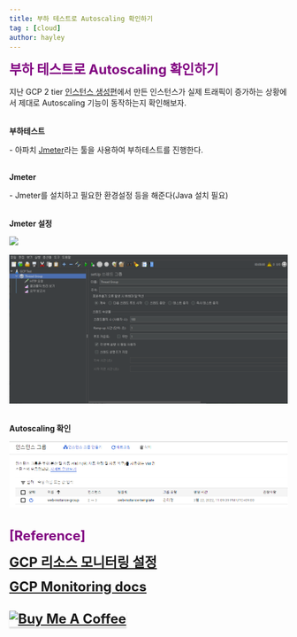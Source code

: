 ```yaml
---
title: 부하 테스트로 Autoscaling 확인하기
tag : [cloud]
author: hayley
---
```


<font size="5" color="purple"><b>부하 테스트로 Autoscaling 확인하기</b></font>
<p> 지난 GCP 2 tier <a href="https://hayleyshim.github.io/blog/gcp3">인스턴스 생성편</a>에서 만든 인스턴스가 실제 트래픽이 증가하는 상황에서 제대로 Autoscaling 기능이 동작하는지 확인해보자.
<br>
<br>  
<p><b>부하테스트</b>
<p>- 아파치 <a href="https://jmeter.apache.org/download_jmeter.cgi">Jmeter</a>라는 툴을 사용하여 부하테스트를 진행한다.
<br>
<br>
<p><b>Jmeter</b>
<p>- Jmeter를 설치하고 필요한 환경설정 등을 해준다(Java 설치 필요)
<br>
<br>
<p><b>Jmeter 설정</b>
<p><img src="https://github.com/hayleyshim/hayleyshim.github.io/blob/master/assets/images/projects/jmeter1.PNG?raw=true">  
<p><img src="https://github.com/hayleyshim/hayleyshim.github.io/blob/master/assets/images/projects/jmeter2.PNG?raw=true">    
<br>
<br>  
<P><b>Autoscaling 확인</b>
<p><img src="https://github.com/hayleyshim/hayleyshim.github.io/blob/master/assets/images/projects/jmeter3.PNG?raw=true">    
<br>
<br>  
<br> <font size="5" color="purple"><b>[Reference]
<p><a href="https://www.bespinglobal.com/gcp-resource/">GCP 리소스 모니터링 설정</a>
<p><a href="https://cloud.google.com/monitoring/docs">GCP Monitoring docs</a>  
<br>
<br>  
<a href="https://www.buymeacoffee.com/yhshim17" target="_blank"><img src="https://www.buymeacoffee.com/assets/img/custom_images/orange_img.png" alt="Buy Me A Coffee" style="height: 41px !important;width: 174px !important;box-shadow: 0px 3px 2px 0px rgba(190, 190, 190, 0.5) !important;-webkit-box-shadow: 0px 3px 2px 0px rgba(190, 190, 190, 0.5) !important;" ></a>


